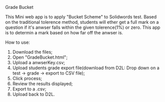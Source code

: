 Grade Bucket

This Mini web app is to apply "Bucket Scheme" to Solidwords test. 
Based on the traditional tolerence method, students will ether get a full mark on a question if it's anwser falls within the given tolerence(1%) or zero. This app is to determin a mark based on how far off the anwser is. 

How to use:
1. Download the files;
2. Open "GradeBucket.html";
3. Upload a anwserKey.csv;
4. Upload students grade export file(download from D2L: Drop down on a test -> grade -> export to CSV file);
5. Click process;
6. Review the results displayed;
7. Export to a .csv;
8. Upload back to D2L.
   
